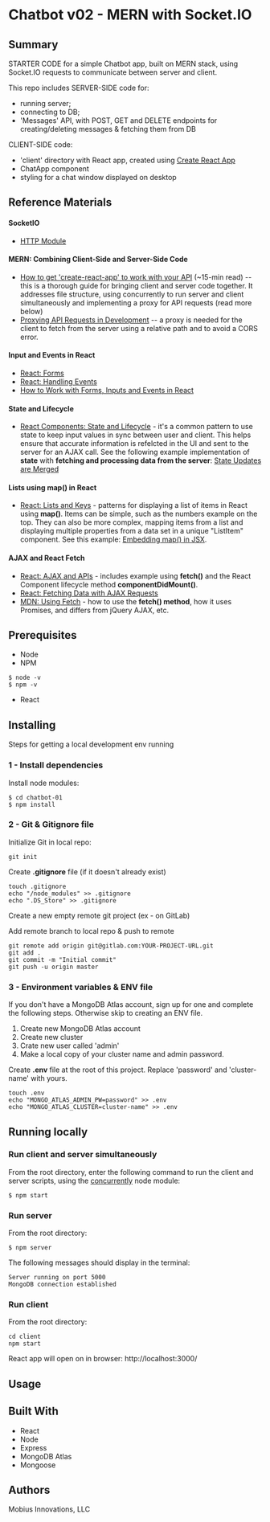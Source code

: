 # Chatbot v02 - MERN with Socket.IO

## Summary

STARTER CODE for a simple Chatbot app, built on MERN stack, using Socket.IO requests to communicate between server and client.

This repo includes SERVER-SIDE code for:

- running server;
- connecting to DB;
- 'Messages' API, with POST, GET and DELETE endpoints for creating/deleting messages & fetching them from DB

CLIENT-SIDE code:

- 'client' directory with React app, created using [Create React App](https://github.com/facebook/create-react-app)
- ChatApp component
- styling for a chat window displayed on desktop

## Reference Materials

#### SocketIO

- [HTTP Module](https://nodejs.org/api/http.html#http_class_http_agent)

#### MERN: Combining Client-Side and Server-Side Code

- [How to get 'create-react-app' to work with your API](https://www.fullstackreact.com/articles/using-create-react-app-with-a-server/) (~15-min read) -- this is a thorough guide for bringing client and server code together. It addresses file structure, using concurrently to run server and client simultaneously and implementing a proxy for API requests (read more below)
- [Proxying API Requests in Development](https://facebook.github.io/create-react-app/docs/proxying-api-requests-in-development) -- a proxy is needed for the client to fetch from the server using a relative path and to avoid a CORS error.

#### Input and Events in React

- [React: Forms](https://reactjs.org/docs/forms.html)
- [React: Handling Events](https://reactjs.org/docs/handling-events.html)
- [How to Work with Forms, Inputs and Events in React](https://medium.com/capital-one-tech/how-to-work-with-forms-inputs-and-events-in-react-c337171b923b)

#### State and Lifecycle

- [React Components: State and Lifecycle](https://reactjs.org/docs/state-and-lifecycle.html) - it's a common pattern to use state to keep input values in sync between user and client. This helps ensure that accurate information is refelcted in the UI and sent to the server for an AJAX call. See the following example implementation of **state** with **fetching and processing data from the server**: [State Updates are Merged](https://reactjs.org/docs/state-and-lifecycle.html#state-updates-are-merged)

#### Lists using map() in React

- [React: Lists and Keys](https://reactjs.org/docs/lists-and-keys.html) - patterns for displaying a list of items in React using **map()**. Items can be simple, such as the numbers example on the top. They can also be more complex, mapping items from a list and displaying multiple properties from a data set in a unique "ListItem" component. See this example: [Embedding map() in JSX](https://reactjs.org/docs/lists-and-keys.html#embedding-map-in-jsx).

#### AJAX and React Fetch

- [React: AJAX and APIs](https://reactjs.org/docs/faq-ajax.html) - includes example using **fetch()** and the React Component lifecycle method **componentDidMount()**.
- [React: Fetching Data with AJAX Requests](https://facebook.github.io/create-react-app/docs/fetching-data-with-ajax-requests)
- [MDN: Using Fetch](https://developer.mozilla.org/en-US/docs/Web/API/Fetch_API/Using_Fetch) - how to use the **fetch() method**, how it uses Promises, and differs from jQuery AJAX, etc.

## Prerequisites

- Node
- NPM

```
$ node -v
$ npm -v
```

- React

## Installing

Steps for getting a local development env running

### 1 - Install dependencies

Install node modules:

```
$ cd chatbot-01
$ npm install
```

### 2 - Git & Gitignore file

Initialize Git in local repo:

```
git init
```

Create **.gitignore** file (if it doesn't already exist)

```
touch .gitignore
echo "/node_modules" >> .gitignore
echo ".DS_Store" >> .gitignore
```

Create a new empty remote git project (ex - on GitLab)

Add remote branch to local repo & push to remote

```
git remote add origin git@gitlab.com:YOUR-PROJECT-URL.git
git add .
git commit -m "Initial commit"
git push -u origin master
```

### 3 - Environment variables & ENV file

If you don't have a MongoDB Atlas account, sign up for one and complete the following steps. Otherwise skip to creating an ENV file.

1. Create new MongoDB Atlas account
2. Create new cluster
3. Crate new user called 'admin'
4. Make a local copy of your cluster name and admin password.

Create **.env** file at the root of this project. Replace 'password' and 'cluster-name' with yours.

```
touch .env
echo "MONGO_ATLAS_ADMIN_PW=password" >> .env
echo "MONGO_ATLAS_CLUSTER=cluster-name" >> .env
```

## Running locally

### Run client and server simultaneously

From the root directory, enter the following command to run the client and server scripts, using the [concurrently](https://www.npmjs.com/package/concurrently) node module:

```
$ npm start
```

### Run server

From the root directory:

```
$ npm server
```

The following messages should display in the terminal:

```
Server running on port 5000
MongoDB connection established
```

### Run client

From the root directory:

```
cd client
npm start
```

React app will open on in browser: http://localhost:3000/

## Usage

## Built With

- React
- Node
- Express
- MongoDB Atlas
- Mongoose

## Authors

Mobius Innovations, LLC
